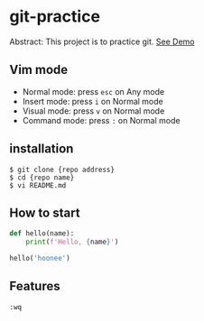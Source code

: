 # git-practice

Abstract: This project is to practice git.
[See Demo](https://www.google.com/)

## Vim mode

- Normal mode: press `esc` on Any mode
- Insert mode: press `i` on Normal mode
- Visual mode: press `v` on Normal mode
- Command mode: press `:` on Normal mode

## installation

```shell
$ git clone {repo address}
$ cd {repo name}
$ vi README.md
```

## How to start

```python
def hello(name):
    print(f'Hello, {name}')

hello('hoonee')
```

## Features
`:wq`
